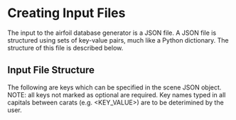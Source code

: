 # Creating Input Files
The input to the airfoil database generator is a JSON file. A JSON file is structured using sets of key-value pairs, much like a Python dictionary. The structure of this file is described below.

## Input File Structure
The following are keys which can be specified in the scene JSON object. NOTE: all keys not marked as optional are required. Key names typed in all capitals between carats (e.g. <KEY_VALUE>) are to be deterimined by the user.